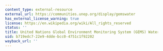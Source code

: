 ```yaml
---
content_type: external-resource
external_url: https://communities.unep.org/display/gemswater
has_external_license_warning: true
license: https://en.wikipedia.org/wiki/All_rights_reserved
status: ''
title: United Nations Global Environment Monitoring System (GEMS) Water Programme
uid: b719edc7-22e9-4dde-bcc0-4751c1f92202
wayback_url: ''
---
```

